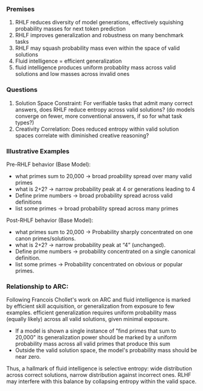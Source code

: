 ### Premises
1. RHLF reduces diversity of model generations, effectively squishing probability masses for next token prediction
2. RHLF improves generalization and robustness on many benchmark tasks
3. RHLF may squash probability mass even within the space of valid solutions
4. Fluid intelligence = efficient generalization
5. fluid intelligence produces uniform probablity mass across valid solutions and low masses across invalid ones

### Questions
1. Solution Space Constraint: For verifiable tasks that admit many correct answers, does RHLF reduce entropy across valid solutions? (do models converge on fewer, more conventional answers, if so for what task types?)
2. Creativity Correlation: Does reduced entropy within valid solution spaces correlate with diminished creative reasoning?

### Illustrative Examples
Pre-RHLF behavior (Base Model):
- what primes sum to 20,000 -> broad proability spread over many valid primes
- what is 2+2? -> narrow probability peak at 4 or generations leading to 4
- Define prime numbers -> broad probability spread across valid definitions
- list some primes -> broad probability spread across many primes

Post-RHLF behavior (Base Model):
- what primes sum to 20,000 -> Probability sharply concentrated on one canon primes/solutions.
- what is 2+2? -> narrow probability peak at “4” (unchanged).
- Define prime numbers -> probability concentrated on a single canonical definition.
- list some primes -> Probability concentrated on obvious or popular primes.

### Relationship to ARC: 
Following Francois Chollet's work on ARC and fluid intelligence is marked by efficient skill acquisition, or generalization from exposure to few examples. efficient generalization requires uniform probability mass (equally likely) across all valid solutions, given minimal exposure. 
- If a model is shown a single instance of "find primes that sum to 20,000" its generalization power should be marked by a uniform probability mass across all valid primes that produce this sum
- Outside the valid solution space, the model's probability mass should be near zero. 

Thus, a hallmark of fluid intelligence is selective entropy: wide distribution across correct solutions, narrow distribution against incorrect ones. RLHF may interfere with this balance by collapsing entropy within the valid space.
